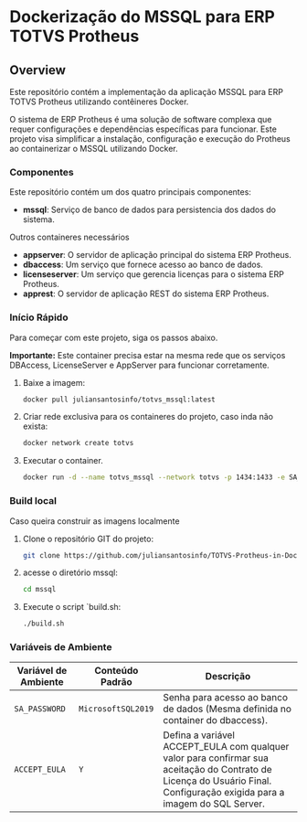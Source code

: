 # Dockerização do MSSQL para ERP TOTVS Protheus

## Overview

Este repositório contém a implementação da aplicação MSSQL para ERP TOTVS Protheus utilizando contêineres Docker.

O sistema de ERP Protheus é uma solução de software complexa que requer configurações e dependências específicas para funcionar. Este projeto visa simplificar a instalação, configuração e execução do Protheus ao containerizar o MSSQL utilizando Docker.

### Componentes

Este repositório contém um dos quatro principais componentes:

* **mssql**: Serviço de banco de dados para persistencia dos dados do sistema.

Outros containeres necessários

* **appserver**: O servidor de aplicação principal do sistema ERP Protheus.
* **dbaccess**: Um serviço que fornece acesso ao banco de dados.
* **licenseserver**: Um serviço que gerencia licenças para o sistema ERP Protheus.
* **apprest**: O servidor de aplicação REST do sistema ERP Protheus.

### Início Rápido

Para começar com este projeto, siga os passos abaixo.

**Importante:** Este container precisa estar na mesma rede que os serviços DBAccess, LicenseServer e AppServer para funcionar corretamente.

1. Baixe a imagem:

    ```bash
    docker pull juliansantosinfo/totvs_mssql:latest
    ```

2. Criar rede exclusiva para os containeres do projeto, caso inda não exista:

    ```bash
    docker network create totvs
    ```

3. Executar o container.

    ```bash
    docker run -d --name totvs_mssql --network totvs -p 1434:1433 -e SA_PASSWORD="MicrosoftSQL2019" -e ACCEPT_EULA="Y" juliansantosinfo/totvs_mssql:latest
    ```

### Build local

Caso queira construir as imagens localmente

1. Clone o repositório GIT do projeto:

    ```bash
    git clone https://github.com/juliansantosinfo/TOTVS-Protheus-in-Docker.git
    ```

2. acesse o diretório mssql:

    ```bash
    cd mssql
    ```

3. Execute o script `build.sh:

    ```bash
    ./build.sh
    ```

### Variáveis de Ambiente

| Variável de Ambiente | Conteúdo Padrão | Descrição |
|---|---|---|
| `SA_PASSWORD` | `MicrosoftSQL2019` | Senha para acesso ao banco de dados (Mesma definida no container do dbaccess). |
| `ACCEPT_EULA` | `Y` | Defina a variável ACCEPT_EULA com qualquer valor para confirmar sua aceitação do Contrato de Licença do Usuário Final. Configuração exigida para a imagem do SQL Server. |
